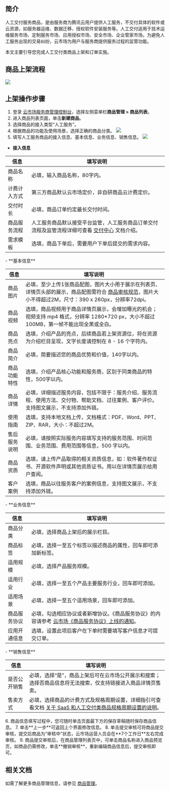 ## 简介
人工交付服务商品，是由服务商为腾讯云用户提供人工服务，不交付具体的软件或云资源，如服务器运维、数据迁移、授权软件安装服务等。人工交付适用于技术运维服务市场、定制服务市场、应用授权市场、安全市场、企业管家市场。为避免人工服务出现的交易纠纷，云市场为用户与服务商提供服务过程的监管功能。

本文主要引导您完成人工交付类商品上架和订单实施。

  

## 商品上架流程 
![](https://main.qcloudimg.com/raw/c6407b84b41a8a397cfe41cb20be8382.png)

## 上架操作步骤  
1. 登录 [云市场服务商管理控制台](https://console.cloud.tencent.com/serviceprovider)，选择左侧菜单栏**商品管理 > 商品列表**。
2. 进入商品列表页面，单击**新建商品**。
3. 选择商品的接入类型“人工服务”。
4. 根据商品的功能及使用场景，选择正确的商品分类。 
![](https://qcloudimg.tencent-cloud.cn/raw/84a6e13cf230bdd1b0ccda3c8cae4f7b.png)
5. 填写人工服务商品的接入信息、基本信息、业务信息、销售信息。
![](https://qcloudimg.tencent-cloud.cn/raw/25c04e2da0f5d04b4792e6b39aa1b382.png)
 - **接入信息**
<table>
<thead>
<tr>
<th>信息</th>
<th>填写说明</th>
</tr>
</thead>
<tbody><tr>
<td>商品名称</td>
<td>必填，输入商品名称，80字内。</td>
</tr>
<tr>
<td>计费计入方式</td>
<td>第三方商品默认云市场定价，非自研商品云计费定价。</td>
</tr>
<tr>
<td>交付时长</td>
<td>必填，商品订单约定最长交付时间。 </td>
</tr>
<tr>
<td>商品服务流程</td>
<td>人工服务商品默认接受平台监管，人工服务商品订单交付流程及监管流程详细可查看 <a href="https://cloud.tencent.com/document/product/306/65846">交付中心</a> 文档介绍。</td>
<tr>
<td>需求模板</td>
<td>选填，商品下单后，需要用户下单后提交的需求内容。 </td>
</tr>
</tbody></table>
 - **基本信息**
<table>
<thead>
<tr>
<th>信息</th>
<th>填写说明</th>
</tr>
</thead>
<tbody><tr>
<td>商品图片</td>
<td>必填，至少上传1张商品配图，图片大小用于展示在列表页、详情页头部的展示，商品配图需符合 <a href="https://cloud.tencent.com/document/product/306/31933">商品审核规范</a>，图片大小不得超过2M，尺寸：390 x 260px，分辨率72dpi。</td>
</tr>
<tr>
<td>商品视频</td>
<td>选填，商品视频用于商品详情页展示，会增加曝光的机会；视频支持 mp4 格式，分辨率 1280*720 px，大小不超过 100MB，第一帧不能出现全黑或全白。</td>
</tr>
<tr>
<td>商品亮点</td>
<td>选填，介绍产品的亮点，后续商品若上架资源位，将在资源为介绍栏目呈现，文字长度请控制在 8 - 16 个字符内。</td>
</tr>
<tr>
<td>商品简介</td>
<td>必填，简要描述您的商品优势和价值，140字以内。</td>
</tr>
<tr>
<td>商品功能特性</td>
<td>选填，介绍产品核心功能和服务商，区别于同类商品的特性，500字以内。</td>
</tr>
<tr>
<td>商品详情</td>
<td>必填，详细描述服务内容，包括不限于：服务介绍、服务流程、使用方法、交付物、帮助文档、过往案例、客户评价。支持图文展示，不支持添加外链。</td>
</tr>
<tr>
<td>使用指南</td>
<td>选填，支持本地文档上传，文档格式：PDF、Word、PPT、ZIP、RAR，大小：不超过2M。</td>
</tr>
<tr>
<td>售后服务说明</td>
<td>必填，请按照实际服务内容填写支持的服务范围、时间范围、业务范围、费用范围等信息，500 字以内。</td>
</tr>
<tr>
<td>商品资质</td>
<td>选填，请上传产品取得的相关资质信息，如：软件著作权证书、开源软件声明或其他资质证书。用以在详情页展示给用户查阅。</td>
</tr>
<tr>
<td>客户案例</td>
<td>选填，商品以往服务客户的案例信息，支持图文展示，不支持添加外链。</td>
</tr>
<tr>
</tbody></table>
 - **业务信息**
<table>
<thead>
<tr>
<th>信息</th>
<th>填写说明</th>
</tr>
</thead>
<tbody><tr>
<td>商品分类</td>
<td>必填，选择商品上架后的展示栏目。</td>
</tr>
<tr>
<td>商品标签</td>
<td>必填，选择一至五个标签以描述商品的属性，回车即可添加新标签。</td>
</tr>
<tr>
<td>适用规模</td>
<td>必填，选择产品服务规模。</td>
</tr>
<tr>
<td>适用行业</td>
<td>必填，选择一至五个产品主要服务行业，回车即可添加。</td>
</tr>
<tr>
<td>适用场景</td>
<td>必填，选择一至五个适用场景，回车即可添加。</td>
</tr>
<tr>
<td>商品服务协议</td>
<td>必填，勾选相应协议或者新增协议。《商品服务协议》的内容请参考 <a href="https://cloud.tencent.com/document/product/306/17853">云市场《商品服务协议》上线的通知</a>。</td>
</tr>
<tr>
<td>应用开通信息</td>
<td>选填，设置此项后客户在下单时需要填写客户信息才可提交订单。</td>
</tr>
</tbody></table>
 - **销售信息**
<table>
<thead>
<tr>
<th>信息</th>
<th>填写说明</th>
</tr>
</thead>
<tbody><tr>
<td>是否公开销售</td>
<td>必填，选择“是”，商品上架后可在云市场公开展示和搜索；选择否商品信息将无法搜索，仅支持链接进入商品详情页售卖。</td>
</tr>
<tr>
<td>售卖方式</td>
<td>必填，选择商品的计费方式及规格周期设置，详细指引可查看文档 <a href=" https://cloud.tencent.com/document/product/306/31732">关于 SaaS 和人工交付类商品规格周期设置的说明</a>。</td>
</tr>
</tbody></table>
6.	商品信息填写过程中，您可随时单击页面最下方的保存草稿随时保存商品信息。
7.	单击**上一步**可返回上个界面修改信息。
8.	单击提交审核可将商品提交审核，提交后商品为“审核中”状态，云市场运营人员会在**7个工作日**左右完成审核。
9.	商品提交审核后，在商品管理列表页中，可单击商品名称进入商品预览页，如商品仍需修改，单击**撤销审核**，重新编辑商品信息后，提交审核即可。




## 相关文档
如需了解更多商品管理信息，请参见 [商品管理](https://cloud.tencent.com/document/product/306/30009)。
